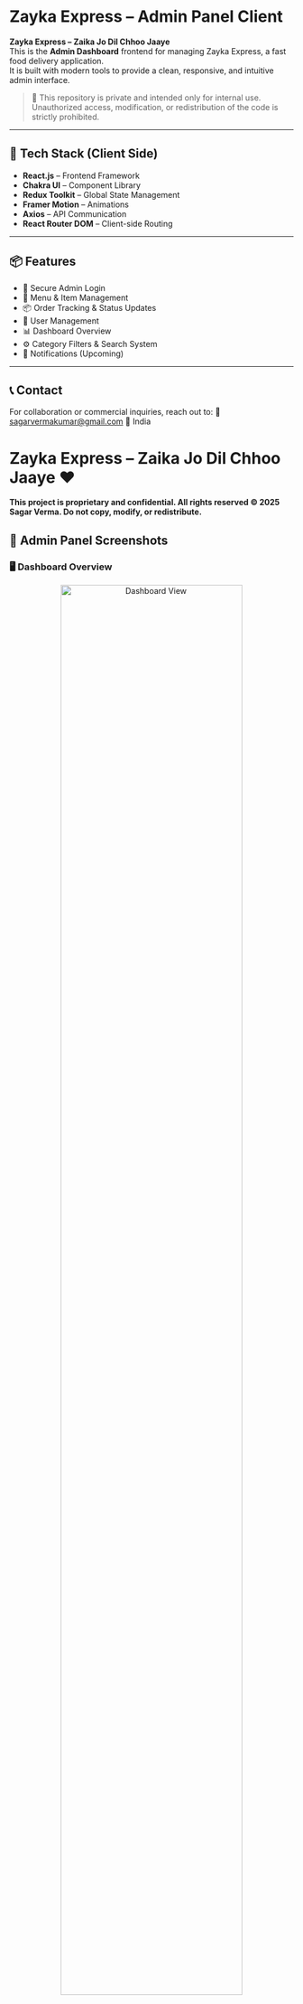 # Zayka Express – Admin Panel Client

**Zayka Express – Zaika Jo Dil Chhoo Jaaye**  
This is the **Admin Dashboard** frontend for managing Zayka Express, a fast food delivery application.  
It is built with modern tools to provide a clean, responsive, and intuitive admin interface.

> 🛑 This repository is private and intended only for internal use. Unauthorized access, modification, or redistribution of the code is strictly prohibited.

---

## 🚀 Tech Stack (Client Side)

- **React.js** – Frontend Framework
- **Chakra UI** – Component Library
- **Redux Toolkit** – Global State Management
- **Framer Motion** – Animations
- **Axios** – API Communication
- **React Router DOM** – Client-side Routing

---

## 📦 Features

- 🔐 Secure Admin Login
- 🍔 Menu & Item Management
- 📦 Order Tracking & Status Updates
- 👤 User Management
- 📊 Dashboard Overview
- ⚙️ Category Filters & Search System
- 🔔 Notifications (Upcoming)

---

## 📞 Contact
For collaboration or commercial inquiries, reach out to:
📧 sagarvermakumar@gmail.com
📍 India

# Zayka Express – Zaika Jo Dil Chhoo Jaaye ❤️


**This project is proprietary and confidential.
All rights reserved © 2025 Sagar Verma. Do not copy, modify, or redistribute.**



## 📸 Admin Panel Screenshots

### 🖥️ Dashboard Overview
<p align="center">
  <img src="https://via.placeholder.com/1000x550.png?text=Dashboard+Overview" width="80%" alt="Dashboard View"/>
</p>

---

### 🍽️ Menu Management
<p align="center">
  <img src="https://via.placeholder.com/1000x550.png?text=Menu+Management+Screen" width="80%" alt="Menu Management"/>
</p>

---

### 📦 Order Tracking
<p align="center">
  <img src="https://via.placeholder.com/1000x550.png?text=Order+Tracking+Screen" width="80%" alt="Order Tracking"/>
</p>


